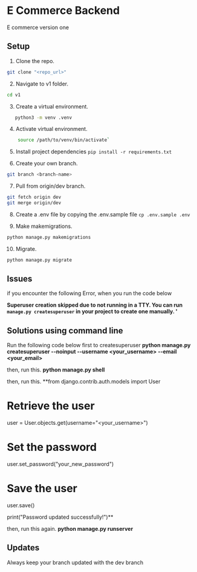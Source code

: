 # E Commerce Backend
E commerce version one

## Setup

1. Clone the repo.
 ```sh
 git clone "<repo_url>"
```

2. Navigate to v1 folder.
 ```sh
 cd v1
```

3. Create a virtual environment.
 ```bash
    python3 -m venv .venv
 ```

4. Activate virtual environment.
```bash
    source /path/to/venv/bin/activate`
```

5. Install project dependencies `pip install -r requirements.txt`

6. Create your own branch.
 ```sh
 git branch <branch-name>
```

7. Pull from origin/dev branch.
 ```sh
 git fetch origin dev
 git merge origin/dev

```
8. Create a .env file by copying the .env.sample file
`cp .env.sample .env`

9. Make makemigrations.
 ```sh
 python manage.py makemigrations
```

10. Migrate.
 ```sh
 python manage.py migrate
```


## Issues
if you encounter the following Error, when you run the code below

**Superuser creation skipped due to not running in a TTY. You can run `manage.py createsuperuser` in your project to create one manually.
'**

## Solutions using command line
Run the following code below first to createsuperuser
**python manage.py createsuperuser --noinput --username <your_username> --email <your_email>**

then, run this.
**python manage.py shell**


then, run this.
**from django.contrib.auth.models import User

# Retrieve the user
 user = User.objects.get(username="<your_username>")

 # Set the password
user.set_password("your_new_password")

# Save the user
user.save()

print("Password updated successfully!")**

then, run this again.
**python manage.py runserver**


## Updates 
Always keep your branch updated with the dev branch


